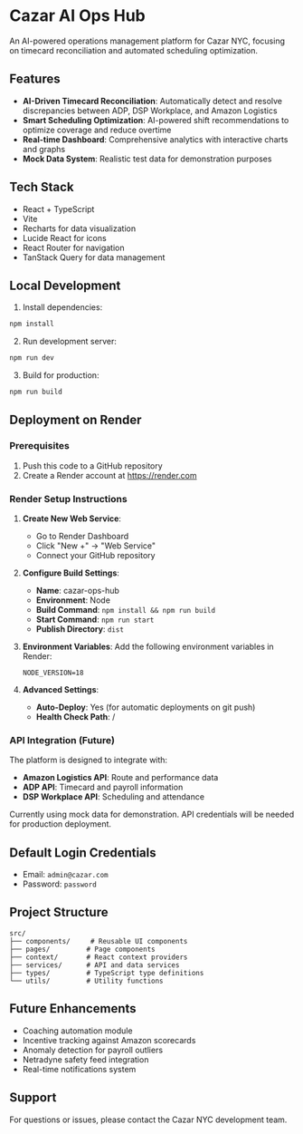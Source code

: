 # Cazar AI Ops Hub

An AI-powered operations management platform for Cazar NYC, focusing on timecard reconciliation and automated scheduling optimization.

## Features

- **AI-Driven Timecard Reconciliation**: Automatically detect and resolve discrepancies between ADP, DSP Workplace, and Amazon Logistics
- **Smart Scheduling Optimization**: AI-powered shift recommendations to optimize coverage and reduce overtime
- **Real-time Dashboard**: Comprehensive analytics with interactive charts and graphs
- **Mock Data System**: Realistic test data for demonstration purposes

## Tech Stack

- React + TypeScript
- Vite
- Recharts for data visualization
- Lucide React for icons
- React Router for navigation
- TanStack Query for data management

## Local Development

1. Install dependencies:
```bash
npm install
```

2. Run development server:
```bash
npm run dev
```

3. Build for production:
```bash
npm run build
```

## Deployment on Render

### Prerequisites
1. Push this code to a GitHub repository
2. Create a Render account at https://render.com

### Render Setup Instructions

1. **Create New Web Service**:
   - Go to Render Dashboard
   - Click "New +" → "Web Service"
   - Connect your GitHub repository

2. **Configure Build Settings**:
   - **Name**: cazar-ops-hub
   - **Environment**: Node
   - **Build Command**: `npm install && npm run build`
   - **Start Command**: `npm run start`
   - **Publish Directory**: `dist`

3. **Environment Variables**:
   Add the following environment variables in Render:
   ```
   NODE_VERSION=18
   ```

4. **Advanced Settings**:
   - **Auto-Deploy**: Yes (for automatic deployments on git push)
   - **Health Check Path**: /

### API Integration (Future)

The platform is designed to integrate with:
- **Amazon Logistics API**: Route and performance data
- **ADP API**: Timecard and payroll information
- **DSP Workplace API**: Scheduling and attendance

Currently using mock data for demonstration. API credentials will be needed for production deployment.

## Default Login Credentials

- Email: `admin@cazar.com`
- Password: `password`

## Project Structure

```
src/
├── components/     # Reusable UI components
├── pages/         # Page components
├── context/       # React context providers
├── services/      # API and data services
├── types/         # TypeScript type definitions
└── utils/         # Utility functions
```

## Future Enhancements

- Coaching automation module
- Incentive tracking against Amazon scorecards
- Anomaly detection for payroll outliers
- Netradyne safety feed integration
- Real-time notifications system

## Support

For questions or issues, please contact the Cazar NYC development team.
